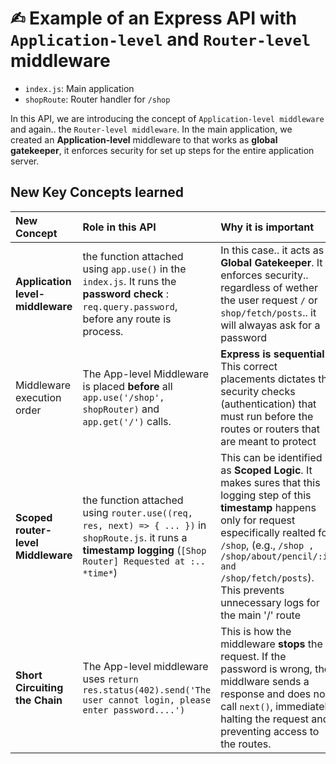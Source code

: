# ✍︎ Example of an **Express API** with `Application-level` and `Router-level` middleware

- `index.js`: Main application
- `shopRoute`: Router handler for `/shop`

In this API, we are introducing the concept of `Application-level middleware` and again.. the `Router-level middleware`. In the main application, we created an **Application-level** middleware to that works as **global gatekeeper**, it enforces security for set up steps for the entire application server.



## New Key Concepts learned

| New Concept | Role in this API | Why it is important|
|:---|:---|:---|
**Application level-middleware**| the function attached using `app.use()` in the `index.js`. It runs the **password check** : `req.query.password`, before any route is process.|In this case.. it acts as a **Global Gatekeeper**. It enforces security.. regardless of wether the user request `/` or `shop/fetch/posts`.. it will alwayas ask for a password|
|Middleware execution order| The App-level Middleware is placed **before** all `app.use('/shop', shopRouter)` and `app.get('/')` calls.| **Express is sequential**. This correct placements dictates the security checks (authentication) that must run before the routes or routers that are meant to protect|
|**Scoped router-level Middleware**| the function attached using `router.use((req, res, next) => { ... })` in `shopRoute.js`. it runs a **timestamp logging** (`[Shop Router] Requested at :.. *time*`)| This can be identified as **Scoped Logic**. It makes sures that this logging step of this **timestamp** happens only for request especifically realted for `/shop`, (e.g., `/shop , /shop/about/pencil/:id and /shop/fetch/posts`). This prevents unnecessary logs for the main '/' route|
|**Short Circuiting the Chain**| The App-level middleware uses `return res.status(402).send('The user cannot login, please enter password....')`| This is how the middleware **stops** the request. If the password is wrong, the middlware sends a response  and does not call `next()`, immediately halting the request and preventing access to the routes.|
